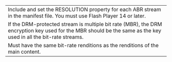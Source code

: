 ---
---

<table id="table_D7C38CD3B4D24C3D9A3B55D8CEFE7366"> 
 <tgroup cols="1"> 
  <colspec colnum="1" colname="col2" colwidth="1.86*" /> 
  <tbody> 
   <tr> 
    <td colname="col2">Include and set the <span class="codeph">RESOLUTION</span> property for each ABR stream in the manifest file. You must use Flash Player 14 or later.</td> 
   </tr> 
   <tr> 
    <td colname="col2">If the DRM-protected stream is multiple bit rate (MBR), the DRM encryption key used for the MBR should be the same as the key used in all the bit-rate streams. </td> 
   </tr> 
   <tr> 
    <td colname="col2"> Must have the same bit-rate renditions as the renditions of the main content. </td> 
   </tr> 
  </tbody> 
 </tgroup> 
</table>

